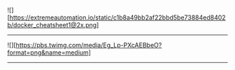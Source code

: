 

![][https://extremeautomation.io/static/c1b8a49bb2af22bbd5be73884ed8402b/docker_cheatsheet1@2x.png]


---

![][https://pbs.twimg.com/media/Eg_Lp-PXcAEBbeO?format=png&name=medium]


---

